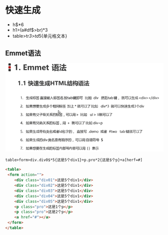 # 快速生成

- h$*6
- h1>(a#df$>br)*3
- table>tr*3>td*5{单元格文本}

## Emmet语法

![Emment语法说明](./images/00-emment.png)

```html
table>form>div.div0$*5{这是5个div1}+p.pro*2{这是$个p}+a[herf=#]
```

```html
<table>
 <form action="">
 	<div class="div01">这是5个div1</div>
 	<div class="div02">这是5个div1</div>
 	<div class="div03">这是5个div1</div>
 	<div class="div04">这是5个div1</div>
 	<div class="div05">这是5个div1</div>
 	<p class="pro">这是1个p</p>
 	<p class="pro">这是2个p</p>
	<a href="#"></a>
 </form>
</table>
```
